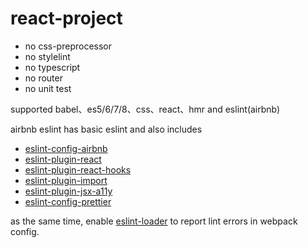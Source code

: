 # react-project

+ no css-preprocessor
+ no stylelint
+ no typescript
+ no router
+ no unit test

supported babel、es5/6/7/8、css、react、hmr and eslint(airbnb)

airbnb eslint has basic eslint and also includes
+ [eslint-config-airbnb](https://github.com/airbnb/javascript/tree/master/packages/eslint-config-airbnb)
+ [eslint-plugin-react](https://github.com/yannickcr/eslint-plugin-react)
+ [eslint-plugin-react-hooks](https://github.com/facebook/react/tree/master/packages/eslint-plugin-react-hooks)
+ [eslint-plugin-import](https://github.com/benmosher/eslint-plugin-import)
+ [eslint-plugin-jsx-a11y](https://github.com/evcohen/eslint-plugin-jsx-a11y#readme)
+ [eslint-config-prettier](https://github.com/prettier/eslint-config-prettier#readme)

as the same time, enable [eslint-loader](https://github.com/webpack-contrib/eslint-loader) to report lint errors in webpack config.
